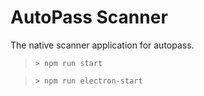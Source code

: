 # AutoPass Scanner


The native scanner application for autopass.

> `> npm run start`

> `> npm run electron-start`
